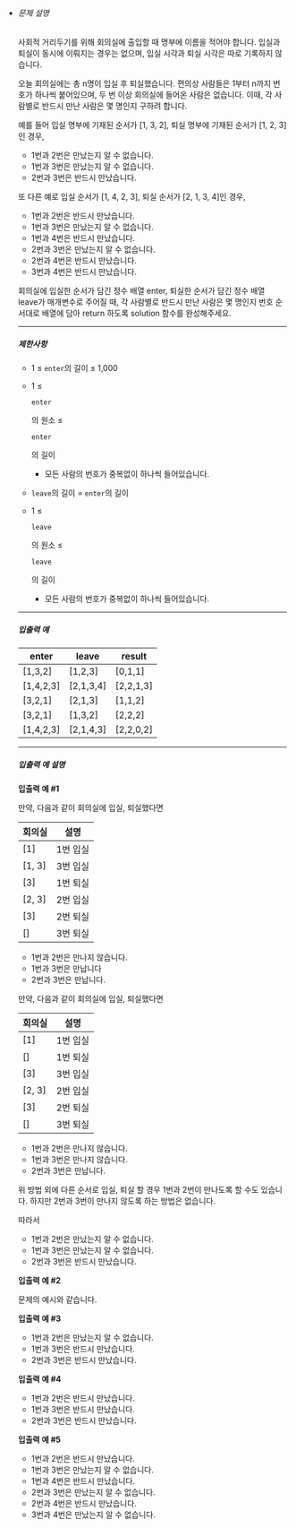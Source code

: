 - ###### 문제 설명

  사회적 거리두기를 위해 회의실에 출입할 때 명부에 이름을 적어야 합니다. 입실과 퇴실이 동시에 이뤄지는 경우는 없으며, 입실 시각과 퇴실 시각은 따로 기록하지 않습니다.

  오늘 회의실에는 총 n명이 입실 후 퇴실했습니다. 편의상 사람들은 1부터 n까지 번호가 하나씩 붙어있으며, 두 번 이상 회의실에 들어온 사람은 없습니다. 이때, 각 사람별로 반드시 만난 사람은 몇 명인지 구하려 합니다.

  예를 들어 입실 명부에 기재된 순서가 [1, 3, 2], 퇴실 명부에 기재된 순서가 [1, 2, 3]인 경우,

  - 1번과 2번은 만났는지 알 수 없습니다.
  - 1번과 3번은 만났는지 알 수 없습니다.
  - 2번과 3번은 반드시 만났습니다.

  또 다른 예로 입실 순서가 [1, 4, 2, 3], 퇴실 순서가 [2, 1, 3, 4]인 경우,

  - 1번과 2번은 반드시 만났습니다.
  - 1번과 3번은 만났는지 알 수 없습니다.
  - 1번과 4번은 반드시 만났습니다.
  - 2번과 3번은 만났는지 알 수 없습니다.
  - 2번과 4번은 반드시 만났습니다.
  - 3번과 4번은 반드시 만났습니다.

  회의실에 입실한 순서가 담긴 정수 배열 enter, 퇴실한 순서가 담긴 정수 배열 leave가 매개변수로 주어질 때, 각 사람별로 반드시 만난 사람은 몇 명인지 번호 순서대로 배열에 담아 return 하도록 solution 함수를 완성해주세요.

  ------

  ##### 제한사항

  - 1 ≤ `enter`의 길이 ≤ 1,000

  - 1 ≤

     

    ```
    enter
    ```

    의 원소 ≤

     

    ```
    enter
    ```

    의 길이

    - 모든 사람의 번호가 중복없이 하나씩 들어있습니다.

  - `leave`의 길이 = `enter`의 길이

  - 1 ≤

     

    ```
    leave
    ```

    의 원소 ≤

     

    ```
    leave
    ```

    의 길이

    - 모든 사람의 번호가 중복없이 하나씩 들어있습니다.

  ------

  ##### 입출력 예

  | enter     | leave     | result    |
  | --------- | --------- | --------- |
  | [1,3,2]   | [1,2,3]   | [0,1,1]   |
  | [1,4,2,3] | [2,1,3,4] | [2,2,1,3] |
  | [3,2,1]   | [2,1,3]   | [1,1,2]   |
  | [3,2,1]   | [1,3,2]   | [2,2,2]   |
  | [1,4,2,3] | [2,1,4,3] | [2,2,0,2] |

  ------

  ##### 입출력 예 설명

  **입출력 예 #1**

  만약, 다음과 같이 회의실에 입실, 퇴실했다면

  | 회의실 | 설명     |
  | ------ | -------- |
  | [1]    | 1번 입실 |
  | [1, 3] | 3번 입실 |
  | [3]    | 1번 퇴실 |
  | [2, 3] | 2번 입실 |
  | [3]    | 2번 퇴실 |
  | []     | 3번 퇴실 |

  - 1번과 2번은 만나지 않습니다.
  - 1번과 3번은 만납니다
  - 2번과 3번은 만납니다.

  만약, 다음과 같이 회의실에 입실, 퇴실했다면

  | 회의실 | 설명     |
  | ------ | -------- |
  | [1]    | 1번 입실 |
  | []     | 1번 퇴실 |
  | [3]    | 3번 입실 |
  | [2, 3] | 2번 입실 |
  | [3]    | 2번 퇴실 |
  | []     | 3번 퇴실 |

  - 1번과 2번은 만나지 않습니다.
  - 1번과 3번은 만나지 않습니다.
  - 2번과 3번은 만납니다.

  위 방법 외에 다른 순서로 입실, 퇴실 할 경우 1번과 2번이 만나도록 할 수도 있습니다. 하지만 2번과 3번이 만나지 않도록 하는 방법은 없습니다.

  따라서

  - 1번과 2번은 만났는지 알 수 없습니다.
  - 1번과 3번은 만났는지 알 수 없습니다.
  - 2번과 3번은 반드시 만났습니다.

  **입출력 예 #2**

  문제의 예시와 같습니다.

  **입출력 예 #3**

  - 1번과 2번은 만났는지 알 수 없습니다.
  - 1번과 3번은 반드시 만났습니다.
  - 2번과 3번은 반드시 만났습니다.

  **입출력 예 #4**

  - 1번과 2번은 반드시 만났습니다.
  - 1번과 3번은 반드시 만났습니다.
  - 2번과 3번은 반드시 만났습니다.

  **입출력 예 #5**

  - 1번과 2번은 반드시 만났습니다.
  - 1번과 3번은 만났는지 알 수 없습니다.
  - 1번과 4번은 반드시 만났습니다.
  - 2번과 3번은 만났는지 알 수 없습니다.
  - 2번과 4번은 반드시 만났습니다.
  - 3번과 4번은 만났는지 알 수 없습니다.